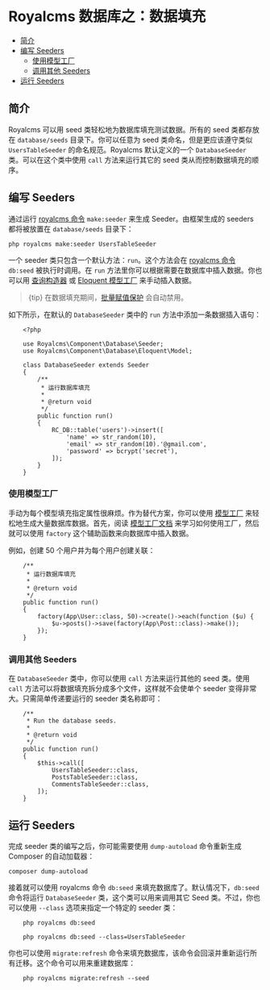 # Royalcms 数据库之：数据填充

- [简介](#introduction)
- [编写 Seeders](#writing-seeders)
    - [使用模型工厂](#using-model-factories)
    - [调用其他 Seeders](#calling-additional-seeders)
- [ 运行 Seeders](#running-seeders)

<a name="introduction"></a>
## 简介

Royalcms 可以用 seed 类轻松地为数据库填充测试数据。所有的 seed 类都存放在 `database/seeds` 目录下。你可以任意为 seed 类命名，但是更应该遵守类似 `UsersTableSeeder` 的命名规范。Royalcms 默认定义的一个 `DatabaseSeeder` 类。可以在这个类中使用 `call` 方法来运行其它的 seed 类从而控制数据填充的顺序。

<a name="writing-seeders"></a>
## 编写 Seeders

通过运行 [royalcms 命令](/docs/royalcms)  `make:seeder` 来生成 Seeder。由框架生成的 seeders 都将被放置在 `database/seeds` 目录下：

    php royalcms make:seeder UsersTableSeeder
一个 seeder 类只包含一个默认方法：`run`。这个方法会在 [royalcms 命令](/docs/royalcms)  `db:seed` 被执行时调用。在 `run` 方法里你可以根据需要在数据库中插入数据。你也可以用 [查询构造器](/docs/queries) 或 [Eloquent 模型工厂](/docs/database-testing#writing-factories) 来手动插入数据。

> {tip} 在数据填充期间，[批量赋值保护](https://Royalcms.com/docs/5.5/eloquent#mass-assignment) 会自动禁用。

如下所示，在默认的 `DatabaseSeeder` 类中的 `run` 方法中添加一条数据插入语句：
```
    <?php
    
    use Royalcms\Component\Database\Seeder;
    use Royalcms\Component\Database\Eloquent\Model;
    
    class DatabaseSeeder extends Seeder
    {
        /**
         * 运行数据库填充
         *
         * @return void
         */
        public function run()
        {
            RC_DB::table('users')->insert([
                'name' => str_random(10),
                'email' => str_random(10).'@gmail.com',
                'password' => bcrypt('secret'),
            ]);
        }
    }
```
<a name="using-model-factories"></a>
### 使用模型工厂

手动为每个模型填充指定属性很麻烦。作为替代方案，你可以使用 [模型工厂](/docs/database-testing#writing-factories) 来轻松地生成大量数据库数据。首先，阅读 [模型工厂文档](/docs/database-testing#writing-factories) 来学习如何使用工厂，然后就可以使用 `factory` 这个辅助函数来向数据库中插入数据。

例如，创建 50 个用户并为每个用户创建关联：
```
    /**
     * 运行数据库填充
     *
     * @return void
     */
    public function run()
    {
        factory(App\User::class, 50)->create()->each(function ($u) {
            $u->posts()->save(factory(App\Post::class)->make());
        });
    }
```
<a name="calling-additional-seeders"></a>
### 调用其他 Seeders

在 `DatabaseSeeder` 类中，你可以使用 `call` 方法来运行其他的 seed 类。使用 `call` 方法可以将数据填充拆分成多个文件，这样就不会使单个 seeder 变得非常大。只需简单传递要运行的 seeder 类名称即可：
```
    /**
     * Run the database seeds.
     *
     * @return void
     */
    public function run()
    {
        $this->call([
            UsersTableSeeder::class,
            PostsTableSeeder::class,
            CommentsTableSeeder::class,
        ]);
    }
```
<a name="running-seeders"></a>
## 运行 Seeders

完成 seeder 类的编写之后，你可能需要使用 `dump-autoload` 命令重新生成 Composer 的自动加载器：

```
composer dump-autoload
```

接着就可以使用 royalcms 命令 `db:seed` 来填充数据库了。默认情况下，`db:seed` 命令将运行 `DatabaseSeeder` 类，这个类可以用来调用其它 Seed 类。不过，你也可以使用 `--class` 选项来指定一个特定的 seeder 类：
```
    php royalcms db:seed
    
    php royalcms db:seed --class=UsersTableSeeder
```
你也可以使用 `migrate:refresh` 命令来填充数据库，该命令会回滚并重新运行所有迁移。这个命令可以用来重建数据库：
```
    php royalcms migrate:refresh --seed
```